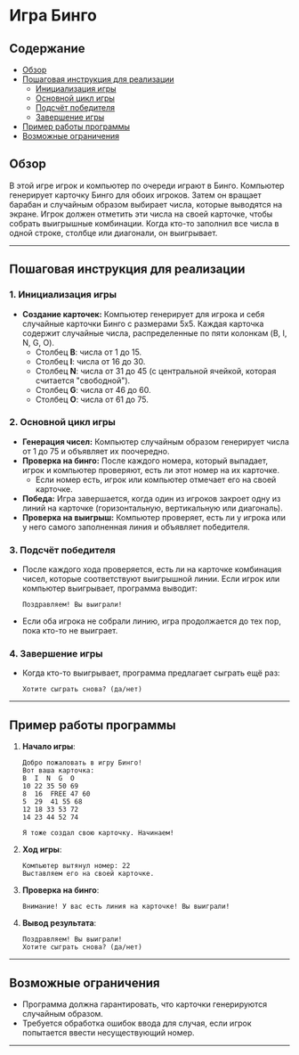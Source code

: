# Игра Бинго

## Содержание

- [Обзор](#обзор)
- [Пошаговая инструкция для реализации](#пошаговая-инструкция-для-реализации)
  - [Инициализация игры](#1-инициализация-игры)
  - [Основной цикл игры](#2-основной-цикл-игры)
  - [Подсчёт победителя](#3-подсчёт-победителя)
  - [Завершение игры](#4-завершение-игры)
- [Пример работы программы](#пример-работы-программы)
- [Возможные ограничения](#возможные-ограничения)

## Обзор

В этой игре игрок и компьютер по очереди играют в Бинго. Компьютер генерирует карточку Бинго для обоих игроков. Затем он вращает барабан и случайным образом выбирает числа, которые выводятся на экране. Игрок должен отметить эти числа на своей карточке, чтобы собрать выигрышные комбинации. Когда кто-то заполнил все числа в одной строке, столбце или диагонали, он выигрывает.

---

## Пошаговая инструкция для реализации

### 1. Инициализация игры

- **Создание карточек:** Компьютер генерирует для игрока и себя случайные карточки Бинго с размерами 5x5. Каждая карточка содержит случайные числа, распределенные по пяти колонкам (B, I, N, G, O).
  - Столбец **B**: числа от 1 до 15.
  - Столбец **I**: числа от 16 до 30.
  - Столбец **N**: числа от 31 до 45 (с центральной ячейкой, которая считается "свободной").
  - Столбец **G**: числа от 46 до 60.
  - Столбец **O**: числа от 61 до 75.

### 2. Основной цикл игры

- **Генерация чисел:** Компьютер случайным образом генерирует числа от 1 до 75 и объявляет их поочередно.
- **Проверка на бинго:** После каждого номера, который выпадает, игрок и компьютер проверяют, есть ли этот номер на их карточке.
  - Если номер есть, игрок или компьютер отмечает его на своей карточке.
- **Победа:** Игра завершается, когда один из игроков закроет одну из линий на карточке (горизонтальную, вертикальную или диагональ).
- **Проверка на выигрыш:** Компьютер проверяет, есть ли у игрока или у него самого заполненная линия и объявляет победителя.

### 3. Подсчёт победителя

- После каждого хода проверяется, есть ли на карточке комбинация чисел, которые соответствуют выигрышной линии. Если игрок или компьютер выигрывает, программа выводит:
  ```
  Поздравляем! Вы выиграли!
  ```
- Если оба игрока не собрали линию, игра продолжается до тех пор, пока кто-то не выиграет.

### 4. Завершение игры

- Когда кто-то выигрывает, программа предлагает сыграть ещё раз:
  ```
  Хотите сыграть снова? (да/нет)
  ```

---

## Пример работы программы

1. **Начало игры**:
   ```
   Добро пожаловать в игру Бинго!
   Вот ваша карточка:
   B  I  N  G  O
   10 22 35 50 69
   8  16  FREE 47 60
   5  29  41 55 68
   12 18 33 53 72
   14 23 44 52 74

   Я тоже создал свою карточку. Начинаем!
   ```

2. **Ход игры**:
   ```
   Компьютер вытянул номер: 22
   Выставляем его на своей карточке.
   ```

3. **Проверка на бинго**:
   ```
   Внимание! У вас есть линия на карточке! Вы выиграли!
   ```

4. **Вывод результата**:
   ```
   Поздравляем! Вы выиграли!
   Хотите сыграть снова? (да/нет)
   ```

---

## Возможные ограничения

- Программа должна гарантировать, что карточки генерируются случайным образом.
- Требуется обработка ошибок ввода для случая, если игрок попытается ввести несуществующий номер.

---